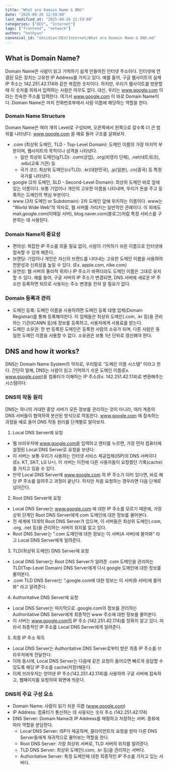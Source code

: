 ```yaml
---
title: "What are Domain Name & DNS"
date: "2025-09-26 12:59:08"
last_modified_at: "2025-09-26 12:59:08"
categories: ["DEV", "Internet"]
tags: ["frontend", "network"]
author: "hothyun"
canonical_id: "obsidian:DEV/Internet/What are Domain Name & DNS.md"
---
```


## What is Domain Name?

Domain Name은 사람이 읽고 기억하기 쉽게 만들어진 인터넷 주소이다.
인터넷에 연결된 모든 장치는 고유한 IP Address를 가지고 있다. 예를 들어, 구글 웹사이트의 실제 IP 주소는 142.251.42.174와 같은 복잡한 숫자이다. 하지만, 우리가 웹사이트를 방문할 때 이 숫자를 외워서 입력하는 사람은 아무도 없다. 대신, 우리는 www.google.com 이라는 친숙한 주소를 입력한다.
여기서 www.google.com 이 바로 Domain Name이다. Domain Name은 마치 전화번호부에서 사람 이름에 해당하는 역할을 한다.
### Domain Name Structure

Domain Name은 여러 개의 Level로 구성되며, 오른쪽에서 왼쪽으로 갈수록 더 큰 범위를 나타낸다.
www.google.com 을 예료 들어 구조를 살펴보자.
- .com (최상위 도메인, TLD - Top-Level Domain): 도메인 이름의 가장 마지막 부분이며, 웹사이트의 목적이나 성격을 나타낸다.
  - 일반 최상위 도메인(gTLD): .com(상업), .org(비영리 단체), .net(네트워크), .edu(교육 기관) 등
  - 국가 코드 최상위 도메인(ccTLD): .kr(대한민국), .jp(일본), .cn(중국) 등 특정 국가를 나타낸다.
- google (2차 도메인, SLD - Second-Level Domain): 최상위 도메인 바로 앞에 있는 이름이다. 보통 기업이나 개인의 고유한 이름을 나타내며, 우리가 돈을 주고 등록하는 도메인의 핵심 부분이다.
- www (3차 도메인 or Subdomain): 2차 도메인 앞에 위치하는 이름이다. www는 “World Wide Web”의 약자로, 웹 서버를 가리키는 일반적인 관례이다. 이 외에도 mail.google.com(이메일 서버), blog.naver.com(블로그)처럼 특정 서비스를 구분하는 데 사용된다.
### Domain Name의 중요성

- 편의성: 복잡한 IP 주소를 외울 필요 없이, 사람이 기억하기 쉬운 이름으로 인터넷에 접속할 수 있게 해준다.
- 브랜딩: 기업이나 개인은 자신의 브랜드를 나타내는 고유한 도메인 이름을 사용하여 전문성과 신뢰성을 높일 수 있다. (Ex.  apple.com, nike.com)
- 유연성: 웹 서버의 물리적 위치나 IP 주소가 바뀌더라도 도메인 이름은 그대로 유지할 수 있다. 예를 들어, 구글 서버의 IP 주소가 변경되면, DNS 서버에 새로운 IP 주소만 등록하면 되므로 사용자는 주소 변경을 전혀 알 필요가 없다.
### Domain 등록과 관리

- 도메인 등록: 도메인 이름을 사용하려면 도메인 등록 대행 업체(Domain Registrar)를 통해 등록해야한다. 이 업체들은 최상위 도메인(.com, .kr 등)을 관리하는 기관(ICANN 등)에 정보를 등록하고, 사용자에게 사용료를 받는다.
- 도메인 소유권: 한 번 등록된 도메인은 등록한 사람의 소유가 되며, 다른 사람은 동일한 도메인 이름을 사용할 수 없다. 소유권은 보통 1년 단위로 갱신해야 한다.
## DNS and how it works?

DNS는 Domain Name System의 약자로, 우리말로 “도메인 이름 시스템” 이라고 한다. 간단히 말해, DNS는 사람이 읽고 기억하기 쉬운 도메인 이름(Ex. www.google.com)을 컴퓨터가 이해하는 IP 주소(Ex. 142.251.42.174)로 변환해주는 시스템이다.
### DNS의 작동 원리

DNS는 하나의 거대한 중앙 서버가 모든 정보를 관리하는 것이 아니라, 여러 계층의 DNS 서버들이 협력하여 분산된 방식으로 작동한다.
www.google.com 에 접속하는 과정을 예로 들어 DNS 작동 원리를 단계별로 알아보자.
1. Local DNS Server에 요청
  - 웹 브라우저에 www.google.com을 입력하고 엔터를 누르면, 가장 먼저 컴퓨터에 설정된 Local DNS Server로 요청을 보낸다.
  - 이 서버는 보통 우리가 사용하는 인터넷 서비스 제공업체(ISP)의 DNS 서버이다 (Ex. KT, SKT, LG U+). 이 서버는 이전에 다른 사용자들이 요청했던 기록(cache)를 가지고 있을 수 있다.
  - 만약 Local DNS Server에 www.google.com 의 IP 주소가 이미 있다면, 바로 해당 IP 주소를 알려주고 과정이 끝난다. 하지만 처음 요청하는 경우라면 다음 단계로 넘어간다.
2. Root DNS Server에 요청
  - Local DNS Server는 www.google.com 에 대한 IP 주소를 모르기 때문에, 가장 상위 단계인 Root DNS Server에게 com 도메인에 대한 정보를 물어본다.
  - 전 세계에 13개의 Root DNS Server가 있으며, 이 서버들은 최상위 도메인(.com, .org, .net 등)을 관리하는 서버의 위치를 알고 있다.
  - Root DNS Server는 “.com 도메인에 대한 정보는 이 서버(A 서버)에 물어봐” 라고 Local DNS Server에게 알려준다.
3. TLD(최상위 도메인) DNS Server에 요청
  - Local DNS Server는 Root DNS Server가 알려준 .com 도메인을 관리하는 TLD(Top-Level Domain) DNS Server에게 다시 google 도메인에 대한 정보를 물어본다.
  - .com TLD DNS Server는 “.google.com에 대한 정보는 이 서버(B 서버)에 물어봐” 라고 알려준다.
4. Authoritative DNS Server에 요청
  - Local DNS Server는 마지막으로 .google.com의 정보를 관리하는 Authoritative DNS Server에게 최종적인 www 주소에 대한 정보를 물어본다.
  - 이 서버는 www.google.com의 IP 주소 (142.251.42.174)를 정확히 알고 있다. 따라서 최종적인 IP 주소를 Local DNS Server에게 알려준다.
5. 최종 IP 주소 획득
  - Local DNS Server는 Authoritative DNS Server로부터 받은 최종 IP 주소를 브라우저에게 전달한다.
  - 이와 동시에, Local DNS Server는 다음에 같은 요청이 들어오면 빠르게 응답할 수 있도록 해당 IP 주소를 cache(저장)해둔다.
  - 이제 브라우저는 얻어낸 IP 주소(142.251.42.174)를 사용하여 구글 서버에 접속하고, 웹페이지를 요청하여 화면에 띄운다.
### DNS의 주요 구성 요소

- Domain Name: 사람이 읽기 쉬운 이름 (www.google.com)
- IP Address: 컴퓨터가 통신하는 데 사용되는 숫자 주소 (142.251.42.174)
- DNS Server: Domain Name과 IP Address를 매핑하고 저장하는 서버. 종류에 따라 역할을 분담한다.
  - Local DNS Server: ISP가 제공하며, 클라이언트의 요청을 받아 다른 DNS Server들에게 재귀적으로 물어보는 역할을 한다.
  - Root DNS Server: 가장 최상위 서버로, TLD 서버의 위치를 알려준다.
  - TLD DNS Server: 최상위 도메인(.com, .kr 등)을 관리하는 서버다.
  - Authoritative Server: 특정 도메인에 대한 최종적인 IP 주소를 가지고 있는 서버다.